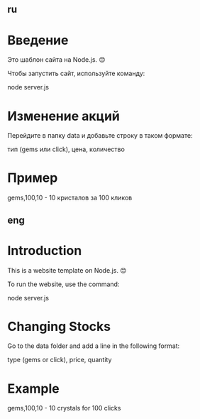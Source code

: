 ## ru
# Введение
Это шаблон сайта на Node.js. 😊

Чтобы запустить сайт, используйте команду:

node server.js

# Изменение акций
Перейдите в папку data и добавьте строку в таком формате:

тип (gems или click), цена, количество

# Пример
gems,100,10 - 10 кристалов за 100 кликов

## eng
# Introduction
This is a website template on Node.js. 😊

To run the website, use the command:

node server.js

# Changing Stocks
Go to the data folder and add a line in the following format:

type (gems or click), price, quantity

# Example
gems,100,10 - 10 crystals for 100 clicks
